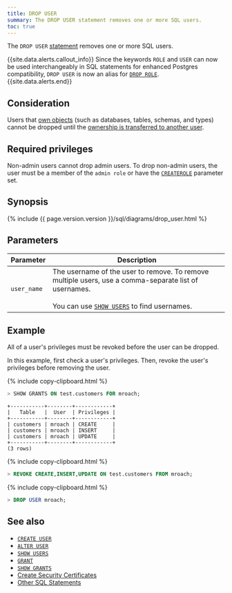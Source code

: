 ```yaml
---
title: DROP USER
summary: The DROP USER statement removes one or more SQL users.
toc: true
---
```


The `DROP USER` [statement](sql-statements.html) removes one or more SQL users.

{{site.data.alerts.callout_info}}
 Since the keywords `ROLE` and `USER` can now be used interchangeably in SQL statements for enhanced Postgres compatibility, `DROP USER` is now an alias for [`DROP ROLE`](drop-role.html).
{{site.data.alerts.end}}

## Consideration

Users that [own objects](authorization.html#object-ownership) (such as databases, tables, schemas, and types) cannot be dropped until the [ownership is transferred to another user](owner-to.html#change-a-databases-owner).

## Required privileges

Non-admin users cannot drop admin users. To drop non-admin users, the user must be a member of the `admin role` or have the [`CREATEROLE`](create-user.html#create-a-user-that-can-create-other-users-and-manage-authentication-methods-for-the-new-users) parameter set.

## Synopsis

<section>{% include {{ page.version.version }}/sql/diagrams/drop_user.html %}</section>

## Parameters

 Parameter | Description
-----------|-------------
`user_name` | The username of the user to remove. To remove multiple users, use a comma-separate list of usernames.<br><br>You can use [`SHOW USERS`](show-users.html) to find usernames.

## Example

All of a user's privileges must be revoked before the user can be dropped.

In this example, first check a user's privileges. Then, revoke the user's privileges before removing the user.

{% include copy-clipboard.html %}
~~~ sql
> SHOW GRANTS ON test.customers FOR mroach;
~~~

~~~
+-----------+--------+------------+
|   Table   |  User  | Privileges |
+-----------+--------+------------+
| customers | mroach | CREATE     |
| customers | mroach | INSERT     |
| customers | mroach | UPDATE     |
+-----------+--------+------------+
(3 rows)
~~~

{% include copy-clipboard.html %}
~~~ sql
> REVOKE CREATE,INSERT,UPDATE ON test.customers FROM mroach;
~~~

{% include copy-clipboard.html %}
~~~ sql
> DROP USER mroach;
~~~

## See also

- [`CREATE USER`](create-user.html)
- [`ALTER USER`](alter-user.html)
- [`SHOW USERS`](show-users.html)
- [`GRANT`](grant.html)
- [`SHOW GRANTS`](show-grants.html)
- [Create Security Certificates](cockroach-cert.html)
- [Other SQL Statements](sql-statements.html)
